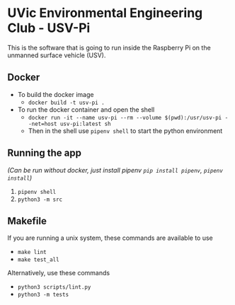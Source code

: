 # UVic Environmental Engineering Club - USV-Pi

This is the software that is going to run inside the Raspberry Pi on the unmanned surface vehicle (USV).

## Docker

- To build the docker image
  - `docker build -t usv-pi .`
- To run the docker container and open the shell
  - `docker run -it --name usv-pi --rm --volume $(pwd):/usr/usv-pi --net=host usv-pi:latest sh`
  - Then in the shell use `pipenv shell` to start the python environment

## Running the app

_(Can be run without docker, just install pipenv `pip install pipenv`, `pipenv install`)_

1. `pipenv shell`
2. `python3 -m src`

## Makefile

If you are running a unix system, these commands are available to use

- `make lint`
- `make test_all`

Alternatively, use these commands

- `python3 scripts/lint.py`
- `python3 -m tests`

